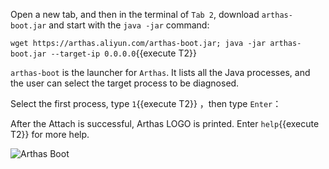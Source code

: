 Open a new tab, and then in the terminal of `Tab 2`, download `arthas-boot.jar` and start with the `java -jar` command:

`wget https://arthas.aliyun.com/arthas-boot.jar; java -jar arthas-boot.jar --target-ip 0.0.0.0`{{execute T2}}

`arthas-boot` is the launcher for `Arthas`. It lists all the Java processes, and the user can select the target process to be diagnosed.

Select the first process, type `1`{{execute T2}} ，then type `Enter`：

After the Attach is successful, Arthas LOGO is printed. Enter `help`{{execute T2}} for more help.

![Arthas Boot](../../assets/arthas-boot.png)
